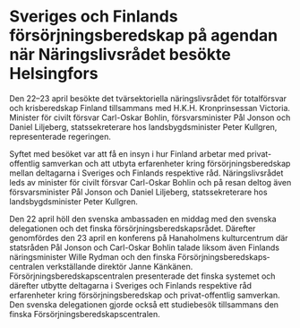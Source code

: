 # Sveriges och Finlands försörjningsberedskap på agendan när Näringslivsrådet besökte Helsingfors

Den 22–23 april besökte det tvärsektoriella näringslivsrådet för totalförsvar och krisberedskap Finland tillsammans med H.K.H. Kronprinsessan Victoria. Minister för civilt försvar Carl-Oskar Bohlin, försvarsminister Pål Jonson och Daniel Liljeberg, statssekreterare hos landsbygdsminister Peter Kullgren, representerade regeringen.

Syftet med besöket var att få en insyn i hur Finland arbetar med privat-offentlig samverkan och att utbyta erfarenheter kring försörjningsberedskap mellan deltagarna i Sveriges och Finlands respektive råd. Näringslivsrådet leds av minister för civilt försvar Carl-Oskar Bohlin och på resan deltog även försvarsminister Pål Jonson och Daniel Liljeberg, statssekreterare hos landsbygdsminister Peter Kullgren.

Den 22 april höll den svenska ambassaden en middag med den svenska delegationen och det finska försörjningsberedskapsrådet. Därefter genomfördes den 23 april en konferens på Hanaholmens kulturcentrum där statsråden Pål Jonson och Carl-Oskar Bohlin talade liksom även Finlands näringsminister Wille Rydman och den finska Försörjnings­beredskaps­centralen verkställande direktör Janne Känkänen. Försörjningsberedskapscentralen presenterade det finska systemet och därefter utbytte deltagarna i Sveriges och Finlands respektive råd erfarenheter kring försörjnings­beredskap och privat-offentlig samverkan. Den svenska delegationen gjorde också ett studiebesök tillsammans den finska Försörjnings­beredskaps­centralen.
